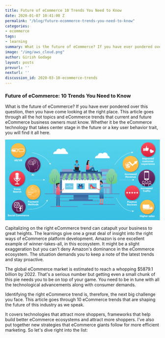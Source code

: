 ```yaml
---
title: Future of eCommerce 10 Trends You Need to Know
date: 2020-01-07 10:41:00 Z
permalink: "/blog/future-ecommerce-trends-you-need-to-know"
categories:
- ecommerce
tags:
- learning
summary: What is the future of eCommerce? If you have ever pondered over this question, then you have come looking at the right place. This article goes through all the hot topics and eCommerce trends that current and future eCommerce business owners must know. Whether it be the eCommerce technology that takes center stage in the future or a key user behavior trait, you will find it all here.
image: "/img/aws_cloud.png"
author: Girish Godage
layout: posts
prevurl: ''
nexturl: ''
discussion_id: 2020-03-10-ecommerce-trends
---
```


### Future of eCommerce: 10 Trends You Need to Know

 What is the future of eCommerce? If you have ever pondered over this question, then you have come looking at the right place. This article goes through all the hot topics and eCommerce trends that current and future eCommerce business owners must know. Whether it be the eCommerce technology that takes center stage in the future or a key user behavior trait, you will find it all here.

 ![image info](/img/ecommerce/1/eCommerce_tredsn_you_must_know.png)


 Capitalizing on the right eCommerce trend can catapult your business to great heights. The learnings give one a great deal of insight into the right ways of eCommerce platform development. Amazon is one excellent example of winner-takes-all, in this ecosystem. It might be a slight exaggeration but you can't deny Amazon's dominance in the eCommerce ecosystem. The situation demands you to keep a note of the latest trends and stay proactive.

The global eCommerce market is estimated to reach a whopping $5879.1 billion by 2022. That's a serious number but getting even a small chunk of this pie needs you to be on top of your game. You need to be in tune with all the technological advancements along with consumer demands.

Identifying the right eCommerce trend is, therefore, the next big challenge you face. This article goes through 10 eCommerce trends that are shaping the future of this industry as we speak.

It covers technologies that attract more shoppers, frameworks that help build better eCommerce ecosystems and attract more shoppers. I've also put together new strategies that eCommerce giants follow for more efficient marketing. So let's dive right into the list:

